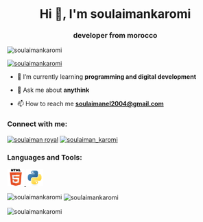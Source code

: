 <h1 align="center">Hi 👋, I'm soulaimankaromi</h1>
<h3 align="center">developer from morocco</h3>

<p align="left"> <img src="https://komarev.com/ghpvc/?username=soulaimankaromi&label=Profile%20views&color=0e75b6&style=flat" alt="soulaimankaromi" /> </p>

<p align="left"> <a href="https://github.com/ryo-ma/github-profile-trophy"><img src="https://github-profile-trophy.vercel.app/?username=soulaimankaromi" alt="soulaimankaromi" /></a> </p>

- 🌱 I’m currently learning **programming and digital development**

- 💬 Ask me about **anythink**

- 📫 How to reach me **soulaimanel2004@gmail.com**

<h3 align="left">Connect with me:</h3>
<p align="left">
<a href="https://fb.com/soulaiman royal" target="blank"><img align="center" src="https://raw.githubusercontent.com/rahuldkjain/github-profile-readme-generator/master/src/images/icons/Social/facebook.svg" alt="soulaiman royal" height="30" width="40" /></a>
<a href="https://instagram.com/soulaiman_karomi" target="blank"><img align="center" src="https://raw.githubusercontent.com/rahuldkjain/github-profile-readme-generator/master/src/images/icons/Social/instagram.svg" alt="soulaiman_karomi" height="30" width="40" /></a>
</p>

<h3 align="left">Languages and Tools:</h3>
<p align="left"> <a href="https://www.w3.org/html/" target="_blank" rel="noreferrer"> <img src="https://raw.githubusercontent.com/devicons/devicon/master/icons/html5/html5-original-wordmark.svg" alt="html5" width="40" height="40"/> </a> <a href="https://www.python.org" target="_blank" rel="noreferrer"> <img src="https://raw.githubusercontent.com/devicons/devicon/master/icons/python/python-original.svg" alt="python" width="40" height="40"/> </a> </p>

<p><img align="left" src="https://github-readme-stats.vercel.app/api/top-langs?username=soulaimankaromi&show_icons=true&locale=en&layout=compact" alt="soulaimankaromi" /></p>

<p>&nbsp;<img align="center" src="https://github-readme-stats.vercel.app/api?username=soulaimankaromi&show_icons=true&locale=en" alt="soulaimankaromi" /></p>

<p><img align="center" src="https://github-readme-streak-stats.herokuapp.com/?user=soulaimankaromi&" alt="soulaimankaromi" /></p>
